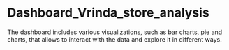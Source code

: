 # Dashboard_Vrinda_store_analysis
The dashboard includes various visualizations, such as bar charts, pie and charts, that allows to interact with the data and explore it in different ways. 

